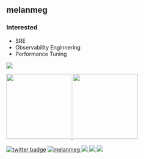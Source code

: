 <!-- ### Hi there 👋 -->

<!--
**melanmeg/melanmeg** is a ✨ _special_ ✨ repository because its `README.md` (this file) appears on your GitHub profile.

Here are some ideas to get you started:

- 🔭 I’m currently working on ...
- 🌱 I’m currently learning ...
- 👯 I’m looking to collaborate on ...
- 🤔 I’m looking for help with ...
- 💬 Ask me about ...
- 📫 How to reach me: ...
- 😄 Pronouns: ...
- ⚡ Fun fact: ...
-->

## melanmeg

### Interested
- SRE
- Observability Enginnering
- Performance Tuning

![](https://github-profile-summary-cards.vercel.app/api/cards/profile-details?username=melanmeg&theme=midnight_purple)

<p>
<a href="https://github.com/melanmeg">
  <img height="170px" src="https://github-readme-stats.vercel.app/api?username=melanmeg&count_private=true&show_icons=true&theme=midnight-purple" />
</a>
<a href="https://github.com/melanmeg">
  <img height="170px" src="https://github-readme-stats.vercel.app/api/top-langs/?username=melanmeg&layout=compact&theme=midnight-purple" />
</a>
</p>

[![twitter badge](https://img.shields.io/badge/twitter-melanmeg-1da1f2?style=flat-square&logo=twitter)](https://twitter.com/melanmeg)
[![melanmeg](https://komarev.com/ghpvc/?username=melanmeg)
](https://github.com/melanmeg/melanmeg/)
[![](https://img.shields.io/github/followers/melanmeg?label=follow&logo=github&style=flat)
](https://github.com/melanmeg)
[![](https://qiita-badge.apiapi.app/s/melanmeg/posts.svg)
](http://qiita.com/melanmeg)
[![](https://qiita-badge.apiapi.app/s/melanmeg/contributions.svg)
](http://qiita.com/melanmeg)
